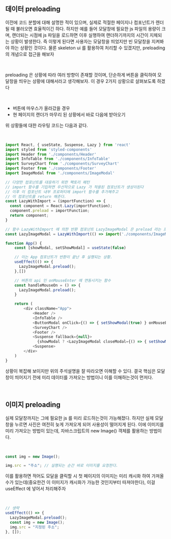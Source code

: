 ## 데이터 preloading

<p>이전에 코드 분할에 대해 설명한 적이 있으며, 실제로 적절한 페이지나 컴포넌트가 렌더될 때 불러오면 효율적이긴 하다. 하지만 예를 들어 모달창에 필요한 js 파일의 용량이 크며, 랜더되는 시점에 js 파일을 로드하면 이후 실행하여 랜더하기까지의 시간이 지체되는 상황이 발생한다. 즉 이렇게 된다면 사용자는 모달창을 띄었지만 빈 모달창을 지켜봐야 하는 상황인 것이다. 물론 skeleton ui 를 활용하여 처리할 수 있겠지만, preloading 의 개념으로 접근을 해보자</p><br />

<p>preloading 은 상황에 따라 여러 방향이 존재할 것이며, 단순하게 버튼을 클릭하여 모달창을 띄우는 상황에 대해서라고 생각해보자. 이 경우 2가지 상황으로 살펴보도록 하겠다</p><br />

- 버튼에 마우스가 올라갔을 경우
- 현 페이지의 랜더가 마무리 된 상황에서 바로 다음에 받아오기

<p>위 상황들에 대한 라우팅 코드는 다음과 같다.</p><br />

```js
import React, { useState, Suspense, Lazy } from 'react'
import styled from 'styled-components'
import Header from './components/Header'
import InfoTable from './components/InfoTable'
import SurveyChart from './components/SurveyChart'
import Footer from './components/Footer'
import ImageModal from './components/ImageModal'

// 다양한 컴포넌트를 대응하기 위한 팩토리 패턴
// import 함수를 기입하면 우선적으로 Lazy 가 적용된 컴포넌트가 생성이된다
// 이후 이 컴포넌트 내부 프로퍼티에 import 함수를 추가해주고
// 이 컴포넌트를 return 해준다.
const LazyWithImport = (importFunction) => {
  const component = React.Lazy(importFunction);
  component.preload = importFunction;
  return component;
}

// 함수 LazyWithImport 에 의한 반환 컴포넌트 LazyImageModal 은 preload 라는 프로퍼티 역시 지니게 된다.
const LazyImageModal = LazyWithImport(() => import('./components/ImageModal'))

function App() {
    const [showModal, setShowModal] = useState(false)

    // 이는 App 컴포넌트가 반환이 끝난 후 실행되는 상황.
    useEffect(() => {
      LazyImageModal.preload();
    },[])

    // 버튼의 api 인 onMouseEnter 에 연동시키는 함수
    const handleMouseOn = () => {
      LazyImageModal.preload();
    }

    return (
        <div className="App">
            <Header />
            <InfoTable />
            <ButtonModal onClick={() => { setShowModal(true) } onMouseEnter={handleMouseOn}}>올림픽 사진 보기</ButtonModal>
            <SurveyChart />
            <Footer />
            <Suspense fallback={null}>
              {showModal ? <LazyImageModal closeModal={() => { setShowModal(false) }} /> : null}
            <Suspense>
        </div>
    )
}

```

<p>상황이 복잡해 보이지만 위의 주석설명을 잘 따라오면 이해할 수 있다. 결국 핵심은 모달창이 띄어지기 전에 미리 데이터를 가져오는 방법이니 이를 이해하는것이 먼저다. </p><br />

## 이미지 preloading

<p>실제 모달창까지는 그에 필요한 js 를 미리 로드하는것이 가능해졌다. 하지만 실제 모달창을 누르면 사진은 여전히 늦게 가져오게 되어 사용성이 떨어지게 된다. 이에 이미지를 미리 가져오는 방법이 있는데, 자바스크립트의 new Image() 객체를 활용하는 방법이다.</p><br />

```js
const img = new Image();

img.src = "주소"; // 실행되는 순간 바로 이미지를 요청한다.
```

<p>이를 활용하면 적어도 모달을 클릭할 시 첫 페이지의 이미지는 미리 캐시화 하여 가져올 수가 있는데(중요한건 이 이미지가 캐시화가 가능한 것인지부터 따져야한다), 이걸 useEffect 에 넣어서 처리해주자</p><br />

```js
// 생략
useEffect(() => {
  LazyImageModal.preload();
  const img = new Image();
  img.src = "지정된 주소";
}, []);
```
